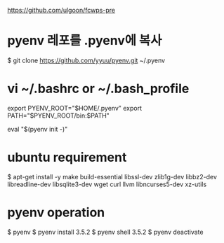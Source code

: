 https://github.com/ulgoon/fcwps-pre

# pyenv 레포를 .pyenv에 복사

$ git clone https://github.com/yyuu/pyenv.git ~/.pyenv


# vi ~/.bashrc or ~/.bash_profile

export PYENV_ROOT="$HOME/.pyenv"
export PATH="$PYENV_ROOT/bin:$PATH"

eval "$(pyenv init -)"

# ubuntu requirement
$ apt-get install -y make build-essential libssl-dev zlib1g-dev libbz2-dev libreadline-dev libsqlite3-dev wget curl llvm libncurses5-dev xz-utils

# pyenv operation

$ pyenv
$ pyenv install 3.5.2
$ pyenv shell 3.5.2
$ pyenv deactivate









